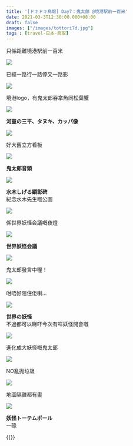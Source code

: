 ```yaml
---
title: '[ドキドキ鳥取] Day7：鬼太郎 @境港駅前一百米'
date: 2021-03-3T12:30:00.000+08:00
draft: false
images: ["/images/tottori7d.jpg"]
tags : [travel-日本-鳥取]
---
```


只係距離境港駅前一百米 

![](/images/tottori7d.jpg)

已經一路行一路停又一路影  

![](/images/tottori7d1.jpg)

境港logo，有鬼太郎吞拿魚同松葉蟹  

![](/images/tottori7d2.jpg)

**河童の三平、タヌキ、カッパ像**  

![](/images/tottori7d3.jpg)

好大舊立方看板  

![](/images/tottori7d4.jpg)

**鬼太郎音頭**  

![](/images/tottori7d5.jpg)

**水木しげる顕彰碑**  
紀念水木先生嘅公園  

![](/images/tottori7d6.jpg)

係世界妖怪会議嘅夜燈

![](/images/tottori7d7.jpg)

**世界妖怪会議**  

![](/images/tottori7d8.jpg)

鬼太郎發言中喔！  

![](/images/tottori7d9.jpg)

咁唔好阻住佢喇... 

![](/images/tottori7d10.jpg)

**世界の妖怪**  
不過都可以睇吓今次有咩妖怪開會嘅  

![](/images/tottori7d11.jpg)

進化成大妖怪嘅鬼太郎  

![](/images/tottori7d12.jpg)

NO亂抛垃圾  

![](/images/tottori7d13.jpg)

地圖隔離都有畫

![](/images/tottori7d14.jpg)

**妖怪トーテムポール**  
一碌
 

  
{{<tottori>}}  
